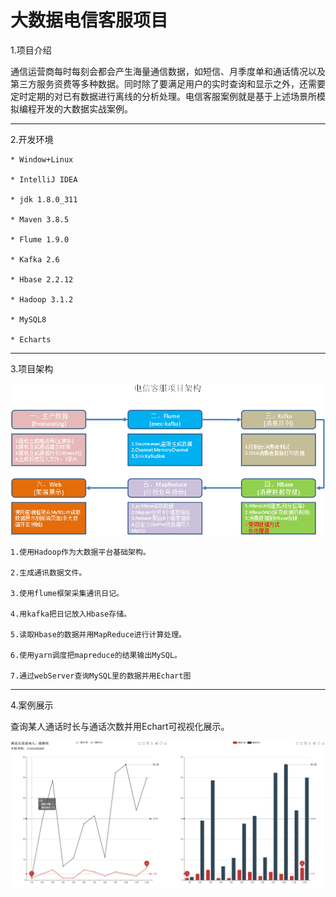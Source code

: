 # 大数据电信客服项目
1.项目介绍

   通信运营商每时每刻会都会产生海量通信数据，如短信、月季度单和通话情况以及第三方服务资费等多种数据。同时除了要满足用户的实时查询和显示之外，还需要定时定期的对已有数据进行离线的分析处理。电信客服案例就是基于上述场景所模拟编程开发的大数据实战案例。 
*****
2.开发环境

    * Window+Linux

    * IntelliJ IDEA

    * jdk 1.8.0_311

    * Maven 3.8.5 

    * Flume 1.9.0

    * Kafka 2.6

    * Hbase 2.2.12

    * Hadoop 3.1.2

    * MySQL8

    * Echarts
 *****

3.项目架构

![image](https://github.com/AiRanXin/project-ct/blob/main/picture/%E9%A1%B9%E7%9B%AE%E6%9E%B6%E6%9E%84.png?raw=true)
    
    1.使用Hadoop作为大数据平台基础架构。 

    2.生成通讯数据文件。 

    3.使用flume框架采集通讯日记。 

    4.用kafka把日记放入Hbase存储。 

    5.读取Hbase的数据并用MapReduce进行计算处理。 

    6.使用yarn调度把mapreduce的结果输出MySQL。 

    7.通过webServer查询MySQL里的数据并用Echart图

*****
4.案例展示

   查询某人通话时长与通话次数并用Echart可视视化展示。
   
   ![image](https://raw.githubusercontent.com/AiRanXin/project-ct/main/picture/%E6%A1%88%E4%BE%8B%E5%B1%95%E7%A4%BA.png)

